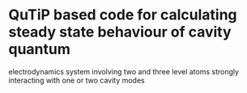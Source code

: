 # QuTiP based code for calculating steady state behaviour of cavity quantum
electrodynamics system involving two and three level atoms strongly 
interacting with one or two cavity modes
